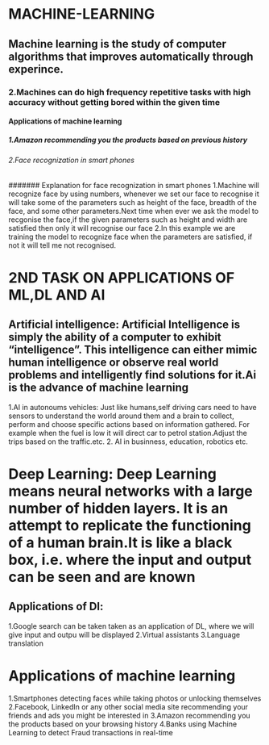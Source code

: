 # MACHINE-LEARNING
## Machine learning is the study of computer algorithms that improves automatically through experince.
### 2.Machines can do high frequency repetitive tasks with high accuracy without getting bored within the given time
#### Applications of machine learning
##### 1.Amazon recommending you the products based on previous history
###### 2.Face recognization in smart phones
####### Explanation for face recognization in smart phones
 1.Machine will recognize face by using numbers, whenever we set our face to recognise it will take some of the parameters such as height of the face, breadth of the face, and some other parameters.Next time when ever we ask the model to recgonise the face,if the given parameters such as height and width are satisfied then only it will recognise our face
 2.In this example we are training the model to recognize face when the parameters are satisfied, if not it will tell me not recognised.

# 2ND TASK ON APPLICATIONS OF ML,DL AND AI
##  Artificial intelligence: Artificial Intelligence is simply the ability of a computer to exhibit “intelligence”. This intelligence can either mimic human intelligence or observe real world problems and intelligently find solutions for it.Ai is the advance of machine learning
  1.AI in autonoums vehicles: Just like humans,self driving cars need to have sensors to understand the world around them and a brain to collect, perform and choose specific actions based on information gathered. For example when the fuel is low it will direct car to petrol station.Adjust the trips based on the traffic.etc.
   2. AI in businness, education, robotics etc.

# Deep Learning: Deep Learning means neural networks with a large number of hidden layers. It is an attempt to replicate the functioning of a human brain.It is like a black box, i.e. where the input and output can be seen and are known
## Applications of Dl: 
1.Google search can be taken taken as an application of DL, where we will give input and outpu will be displayed
2.Virtual assistants
3.Language translation 

# Applications of machine learning
1.Smartphones detecting faces while taking photos or unlocking themselves
2.Facebook, LinkedIn or any other social media site recommending your friends and ads you might be interested in
3.Amazon recommending you the products based on your browsing history
4.Banks using Machine Learning to detect Fraud transactions in real-time
